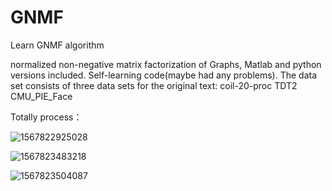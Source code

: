 # GNMF
Learn GNMF algorithm

normalized non-negative matrix factorization of Graphs,
Matlab and python versions included.
Self-learning code(maybe had any problems).
The data set consists of three data sets for the original text:
    coil-20-proc
    TDT2
    CMU_PIE_Face



Totally process：

![1567822925028](C:\Users\pc\AppData\Roaming\Typora\typora-user-images\1567822925028.png)

![1567823483218](C:\Users\pc\AppData\Roaming\Typora\typora-user-images\1567823483218.png)

![1567823504087](C:\Users\pc\AppData\Roaming\Typora\typora-user-images\1567823504087.png)

